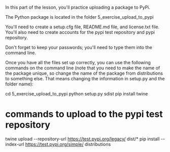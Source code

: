 In this part of the lesson, you'll practice uploading a package to PyPi. 

The Python package is located in the folder 5_exercise_upload_to_pypi

You'll need to create a setup.cfg file, README.md file, and license.txt file. You'll also need to create accounts for the pypi test repository and pypi repository. 

Don't forget to keep your passwords; you'll need to type them into the command line.

Once you have all the files set up correctly, you can use the following commands on the command line (note that you need to make the name of the package unique, so change the name of the package from distributions to something else. That means changing the information in setup.py and the folder name):

cd 5_exercise_upload_to_pypi
python setup.py sdist
pip install twine

# commands to upload to the pypi test repository
twine upload --repository-url https://test.pypi.org/legacy/ dist/*
pip install --index-url https://test.pypi.org/simple/ distributions
